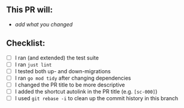## This PR will:
- *add what you changed*

## Checklist:
- [ ] I ran (and extended) the test suite
- [ ] I ran `just lint`
- [ ] I tested both up- and down-migrations
- [ ] I ran `go mod tidy` after changing dependencies
- [ ] I changed the PR title to be more descriptive
- [ ] I added the shortcut autolink in the PR title (e.g. `[sc-000]`)
- [ ] I used `git rebase -i` to clean up the commit history in this branch
